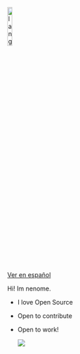 <p align="left"><img width=15%" src="https://github.com/alansmathew/alansmathew/raw/master/lang.gif" alt="lang image here" /></p>

  [Ver en español](README.es.md)
  
Hi!
Im nenome.

- I love Open Source
- Open to contribute
- Open to work!
  
  <a href="">
  <img align="centre" src="https://github-readme-stats.vercel.app/api?username=nenome&count_private=true&include_all_commits=true&show_icons=true&title_color=007bff&text_color=e7e7e7&icon_color=007bff&bg_color=171c28" />
<a />
